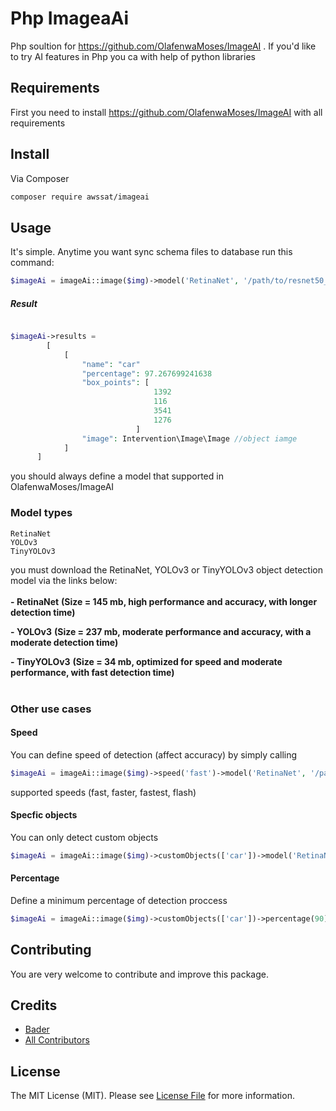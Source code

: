 # Php ImageaAi

Php soultion for https://github.com/OlafenwaMoses/ImageAI . If you'd like to try AI features in Php you ca with help of python libraries

## Requirements 
 First you need to install https://github.com/OlafenwaMoses/ImageAI with all requirements 
## Install

Via Composer
```bash
composer require awssat/imageai
```


## Usage

It's simple. Anytime you want sync schema files to database run this command:
```php
$imageAi = imageAi::image($img)->model('RetinaNet', '/path/to/resnet50_coco_best_v2.0.1.h5')->detect();
```
##### Result

```php

$imageAi->results = 
        [
            [
                "name": "car"
                "percentage": 97.267699241638
                "box_points": [
                                1392
                                116
                                3541
                                1276
                            ]
                "image": Intervention\Image\Image //object iamge
            ]
      ]
```

you should always define a model that supported in OlafenwaMoses/ImageAI 

### Model types

```
RetinaNet
YOLOv3
TinyYOLOv3
```

you must download the RetinaNet, YOLOv3 or TinyYOLOv3 object detection model via the links below: <br> <br>
 <span><b>- <a href="https://github.com/OlafenwaMoses/ImageAI/releases/download/1.0/resnet50_coco_best_v2.0.1.h5" style="text-decoration: none;" >RetinaNet</a></b> <b>(Size = 145 mb, high performance and accuracy, with longer detection time) </b></span> <br>

<span><b>- <a href="https://github.com/OlafenwaMoses/ImageAI/releases/download/1.0/yolo.h5" style="text-decoration: none;" >YOLOv3</a></b> <b>(Size = 237 mb, moderate performance and accuracy, with a moderate detection time) </b></span> <br>

<span><b>- <a href="https://github.com/OlafenwaMoses/ImageAI/releases/download/1.0/yolo-tiny.h5" style="text-decoration: none;" >TinyYOLOv3</a></b> <b>(Size = 34 mb, optimized for speed and moderate performance, with fast detection time) </b></span> <br><br>

### Other use cases

#### Speed
You can define speed of detection (affect accuracy) by simply calling

```php
$imageAi = imageAi::image($img)->speed('fast')->model('RetinaNet', '/path/to/resnet50_coco_best_v2.0.1.h5')->detect();
```

supported speeds (fast, faster, fastest, flash)

#### Specfic objects

You can only detect custom objects

```php
$imageAi = imageAi::image($img)->customObjects(['car'])->model('RetinaNet', '/path/to/resnet50_coco_best_v2.0.1.h5')->detect();
```

#### Percentage

Define a minimum percentage of detection proccess

```php
$imageAi = imageAi::image($img)->customObjects(['car'])->percentage(90)->model('RetinaNet', '/path/to/resnet50_coco_best_v2.0.1.h5')->detect();
```


## Contributing

You are very welcome to contribute and improve this package.


## Credits

- [Bader][link-author]
- [All Contributors][link-contributors]

## License

The MIT License (MIT). Please see [License File](LICENSE.md) for more information.

[link-author]: https://github.com/if4lcon
[link-contributors]: ../../contributors
